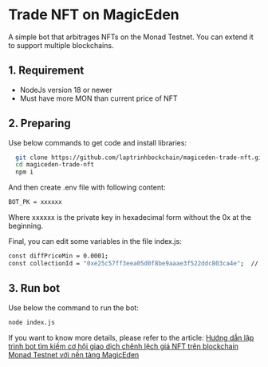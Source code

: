 # Trade NFT on MagicEden

A simple bot that arbitrages NFTs on the Monad Testnet. You can extend it to support multiple blockchains.

## 1. Requirement
- NodeJs version 18 or newer
- Must have more MON than current price of NFT

## 2. Preparing
Use below commands to get code and install libraries:
```bash
  git clone https://github.com/laptrinhbockchain/magiceden-trade-nft.git
  cd magiceden-trade-nft
  npm i
```
And then create .env file with following content:
```bash
BOT_PK = xxxxxx
```
Where xxxxxx is the private key in hexadecimal form without the 0x at the beginning.

Final, you can edit some variables in the file index.js:
```bash
const diffPriceMin = 0.0001;
const collectionId = "0xe25c57ff3eea05d0f8be9aaae3f522ddc803ca4e";  // Monadverse: Chapter 1
```

## 3. Run bot
Use below the command to run the bot:
```bash
node index.js
```

If you want to know more details, please refer to the article:
[Hướng dẫn lập trình bot tìm kiếm cơ hội giao dịch chênh lệch giá NFT trên blockchain Monad Testnet với nền tảng MagicEden](https://laptrinhblockchain.net/huong-dan-lap-trinh-su-dung-nodejs-de-mua-ban-nft-tren-nen-tang-magiceden-su-dung-blockchain-monad-testnet/)

